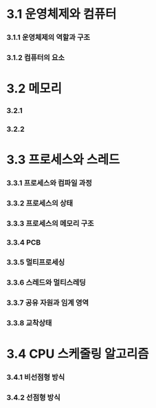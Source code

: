 # 3.1 운영체제와 컴퓨터 
### 3.1.1 운영체제의 역할과 구조 <br>
### 3.1.2 컴퓨터의 요소 <br>

# 3.2 메모리
### 3.2.1<br>
### 3.2.2<br>

# 3.3 프로세스와 스레드
### 3.3.1 프로세스와 컴파일 과정<br>
### 3.3.2 프로세스의 상태<br>
### 3.3.3 프로세스의 메모리 구조<br>
### 3.3.4 PCB<br>
### 3.3.5 멀티프로세싱<br>
### 3.3.6 스레드와 멀티스레딩<br>
### 3.3.7 공유 자원과 임계 영역<br>
### 3.3.8 교착상태<br>

# 3.4 CPU 스케줄링 알고리즘
### 3.4.1 비선점형 방식
### 3.4.2 선점형 방식
